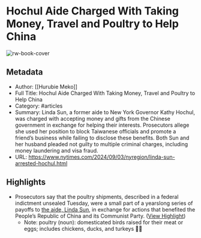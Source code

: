 # Hochul Aide Charged With Taking Money, Travel and Poultry to Help China

![rw-book-cover](https://static01.nyt.com/images/2024/09/03/multimedia/03hochul-aide-hbgq/03hochul-aide-hbgq-facebookJumbo.jpg)

## Metadata
- Author: [[Hurubie Meko]]
- Full Title: Hochul Aide Charged With Taking Money, Travel and Poultry to Help China
- Category: #articles
- Summary: Linda Sun, a former aide to New York Governor Kathy Hochul, was charged with accepting money and gifts from the Chinese government in exchange for helping their interests. Prosecutors allege she used her position to block Taiwanese officials and promote a friend’s business while failing to disclose these benefits. Both Sun and her husband pleaded not guilty to multiple criminal charges, including money laundering and visa fraud.
- URL: https://www.nytimes.com/2024/09/03/nyregion/linda-sun-arrested-hochul.html

## Highlights
- Prosecutors say that the poultry shipments, described in a federal indictment unsealed Tuesday, were a small part of a yearslong series of payoffs to [the aide, Linda Sun](https://www.nytimes.com/2024/07/23/nyregion/fbi-raid-linda-sun.html), in exchange for actions that benefited the People’s Republic of China and its Communist Party. ([View Highlight](https://read.readwise.io/read/01j6wxr4qgenjtmc6jd3gbrqr0))
    - Note: poultry (noun): domesticated birds raised for their meat or eggs; includes chickens, ducks, and turkeys 🐔🍗
